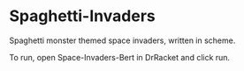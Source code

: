 # Spaghetti-Invaders
Spaghetti monster themed space invaders, written in scheme.

To run, open Space-Invaders-Bert in DrRacket and click run.
